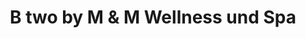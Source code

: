 ---
title: "B two by M & M Wellness und Spa"
url: /baabe/b-two-by-m-und-m-wellness-und-spa/
shop: Kosmetik
---